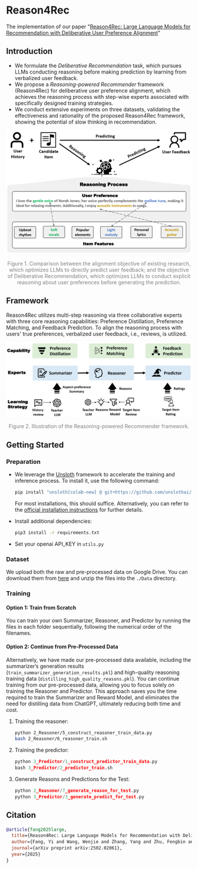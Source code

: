 # Reason4Rec

The implementation of our paper "[Reason4Rec: Large Language Models for Recommendation with Deliberative User Preference Alignment](https://arxiv.org/abs/2502.02061)"

## Introduction

- We formulate the *Deliberative Recommendation* task, which pursues LLMs conducting reasoning before making prediction by learning from verbalized user feedback. 
- We propose a *Reasoning-powered Recommender* framework (Reason4Rec) for deliberative user preference alignment, which achieves the reasoning process with step-wise experts associated with specifically designed training strategies. 
- We conduct extensive experiments on three datasets, validating the effectiveness and rationality of the proposed Reason4Rec framework, showing the potential of slow thinking in recommendation.

<div align="center">
    <img src=".\figs\teaser.png" alt="teaser" width="600px" />
    <p style="color: gray;">Figure 1. Comparison between the alignment objective of existing research, which optimizes LLMs to directly predict user feedback; and the objective of Deliberative Recommendation, which optimizes LLMs to conduct explicit reasoning about user preferences before generating the prediction.</p>
</div>

## Framework

Reason4Rec utilizes multi-step reasoning via three collaborative experts with three core reasoning capabilities: Preference Distillation, Preference Matching, and Feedback Prediction. To align the reasoning process with users' true preferences, verbalized user feedback, i.e., reviews, is utilized.

<div align="center">
    <img src=".\figs\framework.png" alt="framework" width="600px" />
    <p style="color: gray;">Figure 2. Illustration of the Reasoning-powered Recommender framework.</p>
</div>

## Getting Started

### Preparation

- We leverage the [Unsloth](https://github.com/unslothai/unsloth) framework to accelerate the training and inference process. To install it, use the following command:

  ``` bash
  pip install "unsloth[colab-new] @ git+https://github.com/unslothai/unsloth.git" 
  ```

  For most installations, this should suffice. Alternatively, you can refer to the [official installation instructions](https://github.com/unslothai/unsloth?tab=readme-ov-file#-installation-instructions) for further details.

- Install additional dependencies:

  ``` bash
  pip3 install -r requirements.txt
  ```

- Set your openai API_KEY in `utils.py`

### Dataset

We upload both the raw and pre-processed data on Google Drive. You can download them from [here](https://drive.google.com/file/d/1Hcw_c8Qc3H2szKXQ5jR1TE_cCDB4HVYw/view?usp=drive_link) and unzip the files into the `./Data` directory.

### Training

#### Option 1: Train from Scratch

You can train your own Summarizer, Reasoner, and Predictor by running the files in each folder sequentially, following the numerical order of the filenames.

#### Option 2: Continue from Pre-Processed Data

Alternatively, we have made our pre-processed data available, including the summarizer’s generation results (`train_summarizer_generation_results.pkl`) and high-quality reasoning training data (`distilling_high_quality_reasons.pkl`). You can continue training from our pre-processed data, allowing you to focus solely on training the Reasoner and Predictor. This approach saves you the time required to train the Summarizer and Reward Model, and eliminates the need for distilling data from ChatGPT, ultimately reducing both time and cost. 

1. Training the reasoner:

   ``` bash
   python 2_Reasoner/5_construct_reasoner_train_data.py
   bash 2_Reasoner/6_reasoner_train.sh
   ```

2. Training the predictor:

   ``` python
   python 3_Predictor/1_construct_predictor_train_data.py
   bash 3_Predictor/2_predictor_train.sh
   ```

3. Generate Reasons and Predictions for the Test:

   ``` python
   python 2_Reasoner/7_generate_reason_for_test.py
   python 3_Predictor/3_generate_predict_for_test.py
   ```

## Citation

```bibtex
@article{fang2025large,
  title={Reason4Rec: Large Language Models for Recommendation with Deliberative User Preference Alignment},
  author={Fang, Yi and Wang, Wenjie and Zhang, Yang and Zhu, Fengbin and Wang, Qifan and Feng, Fuli and He, Xiangnan},
  journal={arXiv preprint arXiv:2502.02061},
  year={2025}
}
```
